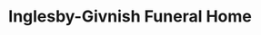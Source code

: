---
title: "Inglesby-Givnish Funeral Home"
url: /maple-shade-township/inglesby-givnish-funeral-home/
shop: Bestattungen
---